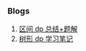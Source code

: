 ### Blogs

1. [区间 dp 总结+题解](https://coderbreakplus.github.io/website/blogs/Intervaldp.pdf)
2. [树形 dp 学习笔记](https://coderbreakplus.github.io/website/blogs/Treedp.pdf)

